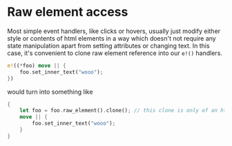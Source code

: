 # Raw element access

Most simple event handlers, like clicks or hovers, usually just modify either style or contents of html elements in a way which doesn't not require any state manipulation apart from setting attributes or changing text. In this case, it's convenient to clone raw element reference into our `e!()` handlers.

```rust
e!((*foo) move || {
	foo.set_inner_text("wooo");
})
```

would turn into something like

```rust
{
	let foo = foo.raw_element().clone(); // this clone is only of an html element reference, it doesn't actually clone the element
	move || {
		foo.set_inner_text("wooo");
	}
}
```
